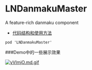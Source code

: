 # LNDanmakuMaster
A feature-rich danmaku component

* [代码结构和使用方法](https://www.jianshu.com/p/4a5448dd4a60)
```
pod 'LNDanmakuMaster'
```
###Demo中的一些展示效果

[![yVlmjO.md.gif](https://s3.ax1x.com/2021/02/01/yVlmjO.md.gif)](https://imgchr.com/i/yVlmjO)

